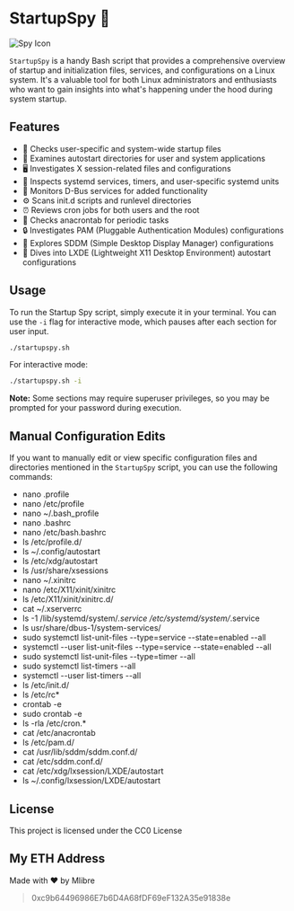 # StartupSpy 🚀

![Spy Icon](spy-icon.png)

`StartupSpy` is a handy Bash script that provides a comprehensive overview of startup and initialization files, services, and configurations on a Linux system. It's a valuable tool for both Linux administrators and enthusiasts who want to gain insights into what's happening under the hood during system startup.

## Features

- 📂 Checks user-specific and system-wide startup files
- 🤖 Examines autostart directories for user and system applications
- 🖥️ Investigates X session-related files and configurations
- 🧰 Inspects systemd services, timers, and user-specific systemd units
- 🚌 Monitors D-Bus services for added functionality
- ⚙️ Scans init.d scripts and runlevel directories
- ⏰ Reviews cron jobs for both users and the root
- 🔄 Checks anacrontab for periodic tasks
- 🔒 Investigates PAM (Pluggable Authentication Modules) configurations
- 💼 Explores SDDM (Simple Desktop Display Manager) configurations
- 🎨 Dives into LXDE (Lightweight X11 Desktop Environment) autostart configurations

## Usage

To run the Startup Spy script, simply execute it in your terminal. You can use the `-i` flag for interactive mode, which pauses after each section for user input.

```bash
./startupspy.sh
```

For interactive mode:

```bash
./startupspy.sh -i
```

**Note:** Some sections may require superuser privileges, so you may be prompted for your password during execution.

## Manual Configuration Edits

If you want to manually edit or view specific configuration files and directories mentioned in the `StartupSpy` script, you can use the following commands:

- nano .profile
- nano /etc/profile
- nano ~/.bash_profile
- nano .bashrc
- nano /etc/bash.bashrc
- ls /etc/profile.d/
- ls ~/.config/autostart
- ls /etc/xdg/autostart
- ls /usr/share/xsessions
- nano ~/.xinitrc
- nano /etc/X11/xinit/xinitrc
- ls /etc/X11/xinit/xinitrc.d/
- cat ~/.xserverrc
- ls -1 /lib/systemd/system/*.service /etc/systemd/system/*.service
- ls usr/share/dbus-1/system-services/
- sudo systemctl list-unit-files --type=service --state=enabled --all
- systemctl --user list-unit-files --type=service --state=enabled --all
- sudo systemctl list-unit-files --type=timer --all
- sudo systemctl list-timers --all
- systemctl --user list-timers --all
- ls /etc/init.d/
- ls /etc/rc*
- crontab -e
- sudo crontab -e
- ls -rla /etc/cron.*
- cat /etc/anacrontab
- ls /etc/pam.d/
- cat /usr/lib/sddm/sddm.conf.d/
- cat /etc/sddm.conf.d/
- cat /etc/xdg/lxsession/LXDE/autostart
- ls ~/.config/lxsession/LXDE/autostart

## License

This project is licensed under the CC0 License

## My ETH Address

Made with ❤️ by Mlibre

> 0xc9b64496986E7b6D4A68fDF69eF132A35e91838e
